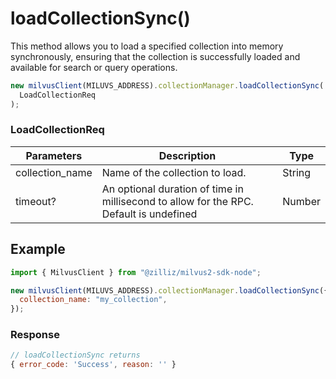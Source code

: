 # loadCollectionSync()

This method allows you to load a specified collection into memory synchronously, ensuring that the collection is successfully loaded and available for search or query operations.

```javascript
new milvusClient(MILUVS_ADDRESS).collectionManager.loadCollectionSync(
  LoadCollectionReq
);
```

### LoadCollectionReq

| Parameters      | Description                                                                            | Type   |
| --------------- | -------------------------------------------------------------------------------------- | ------ |
| collection_name | Name of the collection to load.                                                        | String |
| timeout?        | An optional duration of time in millisecond to allow for the RPC. Default is undefined | Number |

## Example

```javascript
import { MilvusClient } from "@zilliz/milvus2-sdk-node";

new milvusClient(MILUVS_ADDRESS).collectionManager.loadCollectionSync({
  collection_name: "my_collection",
});
```

### Response

```javascript
// loadCollectionSync returns
{ error_code: 'Success', reason: '' }
```
